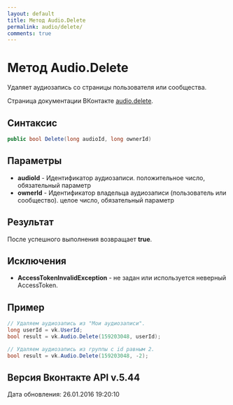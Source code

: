 ```yaml
---
layout: default
title: Метод Audio.Delete
permalink: audio/delete/
comments: true
---
```

# Метод Audio.Delete
Удаляет аудиозапись со страницы пользователя или сообщества.

Страница документации ВКонтакте [audio.delete](https://vk.com/dev/audio.delete).

## Синтаксис
``` csharp
public bool Delete(long audioId, long ownerId)
```

## Параметры
+ **audioId** - Идентификатор аудиозаписи. положительное число, обязательный параметр
+ **ownerId** - Идентификатор владельца аудиозаписи (пользователь или сообщество). целое число, обязательный параметр

## Результат
После успешного выполнения возвращает **true**.

## Исключения
+ **AccessTokenInvalidException** - не задан или используется неверный AccessToken.

## Пример
```csharp
// Удаляем аудиозапись из "Мои аудиозаписи".
long userId = vk.UserId;
bool result = vk.Audio.Delete(159203048, userId);

// Удаляем аудиозапись из группы с id равным 2.
bool result = vk.Audio.Delete(159203048, -2);
```

## Версия Вконтакте API v.5.44
Дата обновления: 26.01.2016 19:20:10
